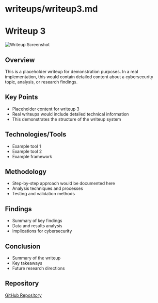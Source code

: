 # writeups/writeup3.md

# Writeup 3

![Writeup Screenshot](../images/writeup3.png)

## Overview
This is a placeholder writeup for demonstration purposes. In a real implementation, this would contain detailed content about a cybersecurity topic, analysis, or research findings.

## Key Points
- Placeholder content for writeup 3
- Real writeups would include detailed technical information
- This demonstrates the structure of the writeup system

## Technologies/Tools
- Example tool 1
- Example tool 2
- Example framework

## Methodology
- Step-by-step approach would be documented here
- Analysis techniques and processes
- Testing and validation methods

## Findings
- Summary of key findings
- Data and results analysis
- Implications for cybersecurity

## Conclusion
- Summary of the writeup
- Key takeaways
- Future research directions

## Repository
[GitHub Repository](https://github.com/Duncan-Maganga/writeup-3)